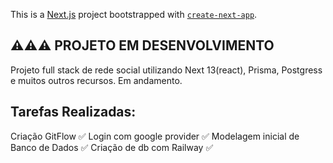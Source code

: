 This is a [Next.js](https://nextjs.org/) project bootstrapped with [`create-next-app`](https://github.com/vercel/next.js/tree/canary/packages/create-next-app).

## ⚠️⚠️⚠️  PROJETO EM DESENVOLVIMENTO
Projeto full stack de rede social utilizando Next 13(react), Prisma, Postgress e muitos outros recursos. Em andamento.


## Tarefas Realizadas:

Criação GitFlow ✅ 
Login com google provider ✅
Modelagem inicial de Banco de Dados ✅ 
Criação de db com Railway ✅ 


